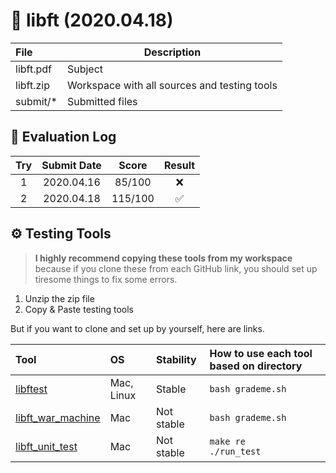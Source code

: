# 📌 libft (2020.04.18)

| File      | Description                                  |
| :-------- | -------------------------------------------- |
| libft.pdf | Subject                                      |
| libft.zip | Workspace with all sources and testing tools |
| submit/*  | Submitted files                              |

## 💯 Evaluation Log

|  Try  | Submit Date |  Score  | Result |
| :---: | :---------: | :-----: | :----: |
|   1   | 2020.04.16  | 85/100  |   ❌    |
|   2   | 2020.04.18  | 115/100 |   ✅    |

<!-- ## 💡 Tips -->

<!-- @@T 블로그 글로 이동 -->
<!-- - [C언어에서 메모리 누수 확인하는 방법 정리](https://github.com/JUD210/42_cursus/blob/master/study_notes/how_to_check_memory_leaks_in_c.md) -->

## ⚙️ Testing Tools

> **I highly recommend copying these tools from my workspace** because if you clone these from each GitHub link, you should set up tiresome things to fix some errors.

1. Unzip the zip file
2. Copy & Paste testing tools

But if you want to clone and set up by yourself, here are links.

| Tool                                                            | OS         | Stability  | How to use each tool based on directory |
| :-------------------------------------------------------------- | :--------- | :--------- | :-------------------------------------- |
| [libftest](https://github.com/jtoty/Libftest)                   | Mac, Linux | Stable     | `bash grademe.sh`                       |
| [libft_war_machine](https://github.com/ska42/libft-war-machine) | Mac        | Not stable | `bash grademe.sh`                       |
| [libft_unit_test](https://github.com/alelievr/libft-unit-test)  | Mac        | Not stable | `make re`<br>`./run_test`               |
